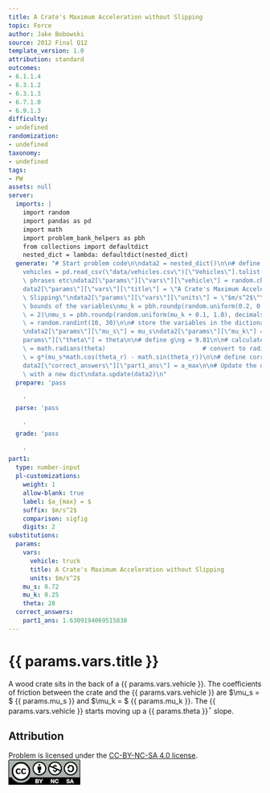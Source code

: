 ```yaml
---
title: A Crate's Maximum Acceleration without Slipping
topic: Force
author: Jake Bobowski
source: 2012 Final Q12
template_version: 1.0
attribution: standard
outcomes:
- 6.1.1.4
- 6.3.1.2
- 6.3.1.3
- 6.7.1.0
- 6.9.1.3
difficulty:
- undefined
randomization:
- undefined
taxonomy:
- undefined
tags:
- PW
assets: null
server:
  imports: |
    import random
    import pandas as pd
    import math
    import problem_bank_helpers as pbh
    from collections import defaultdict
    nested_dict = lambda: defaultdict(nested_dict)
  generate: "# Start problem code\n\ndata2 = nested_dict()\n\n# define or load names/items/objects\n\
    vehicles = pd.read_csv(\"data/vehicles.csv\")[\"Vehicles\"].tolist()\n\n# store\
    \ phrases etc\ndata2[\"params\"][\"vars\"][\"vehicle\"] = random.choice(vehicles)\n\
    data2[\"params\"][\"vars\"][\"title\"] = \"A Crate's Maximum Acceleration without\
    \ Slipping\"\ndata2[\"params\"][\"vars\"][\"units\"] = \"$m/s^2$\"\n\n# define\
    \ bounds of the variables\nmu_k = pbh.roundp(random.uniform(0.2, 0.5), decimals\
    \ = 2)\nmu_s = pbh.roundp(random.uniform(mu_k + 0.1, 1.0), decimals = 2) \ntheta\
    \ = random.randint(10, 30)\n\n# store the variables in the dictionary \"params\"\
    \ndata2[\"params\"][\"mu_s\"] = mu_s\ndata2[\"params\"][\"mu_k\"] = mu_k\ndata2[\"\
    params\"][\"theta\"] = theta\n\n# define g\ng = 9.81\n\n# calculate a_max\ntheta_r\
    \ = math.radians(theta)                           # convert to radians\na_max\
    \ = g*(mu_s*math.cos(theta_r) - math.sin(theta_r))\n\n# define correct answers\n\
    data2[\"correct_answers\"][\"part1_ans\"] = a_max\n\n# Update the data object\
    \ with a new dict\ndata.update(data2)\n"
  prepare: 'pass

    '
  parse: 'pass

    '
  grade: 'pass

    '
part1:
  type: number-input
  pl-customizations:
    weight: 1
    allow-blank: true
    label: $a_{max} = $
    suffix: $m/s^2$
    comparison: sigfig
    digits: 2
substitutions:
  params:
    vars:
      vehicle: truck
      title: A Crate's Maximum Acceleration without Slipping
      units: $m/s^2$
    mu_s: 0.72
    mu_k: 0.25
    theta: 28
  correct_answers:
    part1_ans: 1.6309194069515838
---
```

# {{ params.vars.title }}
A wood crate sits in the back of a {{ params.vars.vehicle }}.
The coefficients of friction between the crate and the {{ params.vars.vehicle }} are $\mu_s = $ {{ params.mu_s }} and $\mu_k = $ {{ params.mu_k }}.
The {{ params.vars.vehicle }} starts moving up a {{ params.theta }}$^{\circ}$ slope.

## Attribution

Problem is licensed under the [CC-BY-NC-SA 4.0 license](https://creativecommons.org/licenses/by-nc-sa/4.0/).
![The Creative Commons 4.0 license requiring attribution-BY, non-commercial-NC, and share-alike-SA license.](https://raw.githubusercontent.com/firasm/bits/master/by-nc-sa.png)